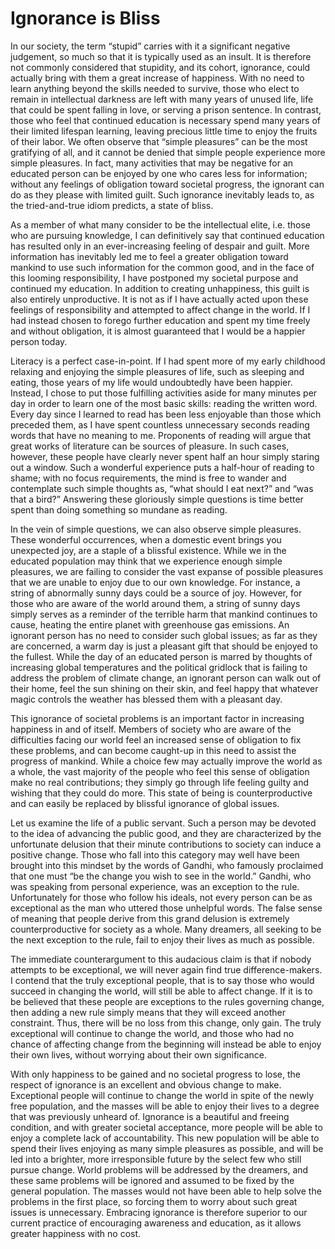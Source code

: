 # Ignorance is Bliss #

In our society, the term “stupid” carries with it a significant negative judgement, so much so that it is typically used as an insult. It is therefore not commonly considered that stupidity, and its cohort, ignorance, could actually bring with them a great increase of happiness. With no need to learn anything beyond the skills needed to survive, those who elect to remain in intellectual darkness are left with many years of unused life, life that could be spent falling in love, or serving a prison sentence. In contrast, those who feel that continued education is necessary spend many years of their limited lifespan learning, leaving precious little time to enjoy the fruits of their labor. We often observe that “simple pleasures” can be the most gratifying of all, and it cannot be denied that simple people experience more simple pleasures. In fact, many activities that may be negative for an educated person can be enjoyed by one who cares less for information; without any feelings of obligation toward societal progress, the ignorant can do as they please with limited guilt. Such ignorance inevitably leads to, as the tried-and-true idiom predicts, a state of bliss.  

As a member of what many consider to be the intellectual elite, i.e. those who are pursuing knowledge, I can definitively say that continued education has resulted only in an ever-increasing feeling of despair and guilt. More information has inevitably led me to feel a greater obligation toward mankind to use such information for the common good, and in the face of this looming responsibility, I have postponed my societal purpose and continued my education. In addition to creating unhappiness, this guilt is also entirely unproductive. It is not as if I have actually acted upon these feelings of responsibility and attempted to affect change in the world.  If I had instead chosen to forego further education and spent my time freely and without obligation, it is almost guaranteed that I would be a happier person today.  

Literacy is a perfect case-in-point. If I had spent more of my early childhood relaxing and enjoying the simple pleasures of life, such as sleeping and eating, those years of my life would undoubtedly have been happier. Instead, I chose to put those fulfilling activities aside for many minutes per day in order to learn one of the most basic skills: reading the written word. Every day since I learned to read has been less enjoyable than those which preceded them, as I have spent countless unnecessary seconds reading words that have no meaning to me. Proponents of reading will argue that great works of literature can be sources of pleasure. In such cases, however, these people have clearly never spent half an hour simply staring out a window. Such a wonderful experience puts a half-hour of reading to shame; with no focus requirements, the mind is free to wander and contemplate such simple thoughts as, “what should I eat next?” and “was that a bird?” Answering these gloriously simple questions is time better spent than doing something so mundane as reading.  

In the vein of simple questions, we can also observe simple pleasures. These wonderful occurrences, when a domestic event brings you unexpected joy, are a staple of a blissful existence. While we in the educated population may think that we experience enough simple pleasures, we are failing to consider the vast expanse of possible pleasures that we are unable to enjoy due to our own knowledge. For instance, a string of abnormally sunny days could be a source of joy. However, for those who are aware of the world around them, a string of sunny days simply serves as a reminder of the terrible harm that mankind continues to cause, heating the entire planet with greenhouse gas emissions. An ignorant person has no need to consider such global issues; as far as they are concerned, a warm day is just a pleasant gift that should be enjoyed to the fullest. While the day of an educated person is marred by thoughts of increasing global temperatures and the political gridlock that is failing to address the problem of climate change, an ignorant person can walk out of their home, feel the sun shining on their skin, and feel happy that whatever magic controls the weather has blessed them with a pleasant day.  

This ignorance of societal problems is an important factor in increasing happiness in and of itself. Members of society who are aware of the difficulties facing our world feel an increased sense of obligation to fix these problems, and can become caught-up in this need to assist the progress of mankind. While a choice few may actually improve the world as a whole, the vast majority of the people who feel this sense of obligation make no real contributions; they simply go through life feeling guilty and wishing that they could do more. This state of being is counterproductive and can easily be replaced by blissful ignorance of global issues.  

Let us examine the life of a public servant. Such a person may be devoted to the idea of advancing the public good, and they are characterized by the unfortunate delusion that their minute contributions to society can induce a positive change. Those who fall into this category may well have been brought into this mindset by the words of Gandhi, who famously proclaimed that one must “be the change you wish to see in the world.” Gandhi, who was speaking from personal experience, was an exception to the rule. Unfortunately for those who follow his ideals, not every person can be as exceptional as the man who uttered those unhelpful words. The false sense of meaning that people derive from this grand delusion is extremely counterproductive for society as a whole. Many dreamers, all seeking to be the next exception to the rule, fail to enjoy their lives as much as possible.  

The immediate counterargument to this audacious claim is that if nobody attempts to be exceptional, we will never again find true difference-makers. I contend that the truly exceptional people, that is to say those who would succeed in changing the world, will still be able to affect change. If it is to be believed that these people are exceptions to the rules governing change, then adding a new rule simply means that they will exceed another constraint. Thus, there will be no loss from this change, only gain. The truly exceptional will continue to change the world, and those who had no chance of affecting change from the beginning will instead be able to enjoy their own lives, without worrying about their own significance.  

With only happiness to be gained and no societal progress to lose, the respect of ignorance is an excellent and obvious change to make. Exceptional people will continue to change the world in spite of the newly free population, and the masses will be able to enjoy their lives to a degree that was previously unheard of. Ignorance is a beautiful and freeing condition, and with greater societal acceptance, more people will be able to enjoy a complete lack of accountability. This new population will be able to spend their lives enjoying as many simple pleasures as possible, and will be led into a brighter, more irresponsible future by the select few who still pursue change. World problems will be addressed by the dreamers, and these same problems will be ignored and assumed to be fixed by the general population. The masses would not have been able to help solve the problems in the first place, so forcing them to worry about such great issues is unnecessary. Embracing ignorance is therefore superior to our current practice of encouraging awareness and education, as it allows greater happiness with no cost.
